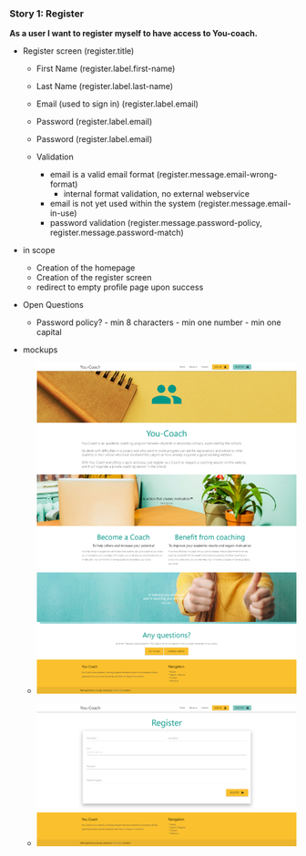 ### Story 1: Register
**As a user I want to register myself to have access to You-coach.**

- Register screen (register.title)
    - First Name (register.label.first-name)
    - Last Name (register.label.last-name)
    - Email (used to sign in) (register.label.email)
    - Password  (register.label.email)
    - Password  (register.label.email)
   
    - Validation
        - email is a valid email format (register.message.email-wrong-format)
            - internal format validation, no external webservice
        - email is not yet used within the system (register.message.email-in-use)
        - password validation (register.message.password-policy, register.message.password-match)
          
- in scope
    - Creation of the homepage 
    - Creation of the register screen
    - redirect to empty profile page upon success 
    
- Open Questions
    - Password policy?
            - min 8 characters
            - min one number
            - min one capital

- mockups
    - ![Homepage](../img/homepage.png)
              
    - ![Register](../img/register.png)
   
